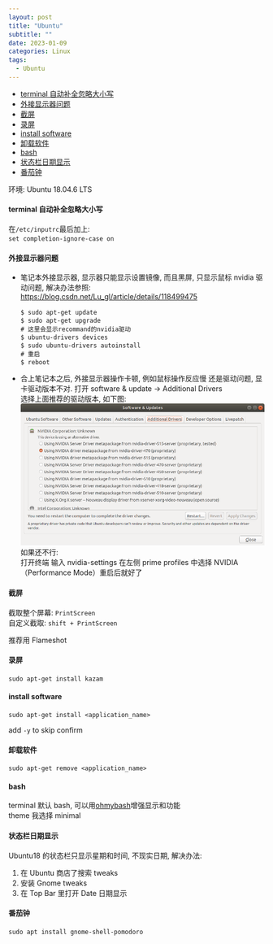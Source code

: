 ```yaml
---
layout: post
title: "Ubuntu"
subtitle: ""
date: 2023-01-09
categories: Linux
tags:
  - Ubuntu
---
```


<!-- TOC -->

- [terminal 自动补全忽略大小写](#terminal-自动补全忽略大小写)
- [外接显示器问题](#外接显示器问题)
- [截屏](#截屏)
- [录屏](#录屏)
- [install software](#install-software)
- [卸载软件](#卸载软件)
- [bash](#bash)
- [状态栏日期显示](#状态栏日期显示)
- [番茄钟](#番茄钟)

<!-- /TOC -->

环境: Ubuntu 18.04.6 LTS

<a id="markdown-terminal自动补全忽略大小写" name="terminal自动补全忽略大小写"></a>

#### terminal 自动补全忽略大小写

在`/etc/inputrc`最后加上:  
`set completion-ignore-case on`

<a id="markdown-外接显示器问题" name="外接显示器问题"></a>

#### 外接显示器问题

- 笔记本外接显示器, 显示器只能显示设置镜像, 而且黑屏, 只显示鼠标
  nvidia 驱动问题, 解决办法参照: <https://blog.csdn.net/Lu_gl/article/details/118499475>
  ```shell
  $ sudo apt-get update
  $ sudo apt-get upgrade
  # 这里会显示recommand的nvidia驱动
  $ ubuntu-drivers devices
  $ sudo ubuntu-drivers autoinstall
  # 重启
  $ reboot
  ```
- 合上笔记本之后, 外接显示器操作卡顿, 例如鼠标操作反应慢
  还是驱动问题, 显卡驱动版本不对. 打开 software & update -> Additional Drivers  
  选择上面推荐的驱动版本, 如下图:  
  <img src="/images/posts/gpu_driver.png">  
  如果还不行:  
  打开终端 输入 nvidia-settings
  在左侧 prime profiles 中选择 NVIDIA（Performance Mode）重启后就好了

<a id="markdown-截屏" name="截屏"></a>

#### 截屏

截取整个屏幕: `PrintScreen`  
自定义截取: `shift + PrintScreen`

推荐用 Flameshot

<a id="markdown-录屏" name="录屏"></a>

#### 录屏

```shell
sudo apt-get install kazam
```

#### install software

```shell
sudo apt-get install <application_name>
```

add `-y` to skip confirm

<a id="markdown-卸载软件" name="卸载软件"></a>

#### 卸载软件

```shell
sudo apt-get remove <application_name>
```

<a id="markdown-bash" name="bash"></a>

#### bash

terminal 默认 bash, 可以用[ohmybash](https://github.com/ohmybash/oh-my-bash)增强显示和功能  
theme 我选择 minimal

<a id="markdown-状态栏日期显示" name="状态栏日期显示"></a>

#### 状态栏日期显示

Ubuntu18 的状态栏只显示星期和时间, 不现实日期, 解决办法:

1. 在 Ubuntu 商店了搜索 tweaks
2. 安装 Gnome tweaks
3. 在 Top Bar 里打开 Date 日期显示

#### 番茄钟

```
sudo apt install gnome-shell-pomodoro
```
